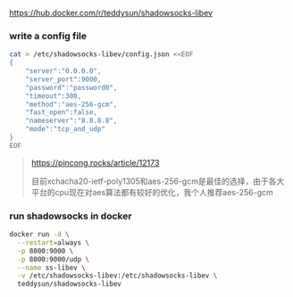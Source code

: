 https://hub.docker.com/r/teddysun/shadowsocks-libev

### write a config file
```bash 
cat > /etc/shadowsocks-libev/config.json <<EOF
{
    "server":"0.0.0.0",
    "server_port":9000,
    "password":"password0",
    "timeout":300,
    "method":"aes-256-gcm",
    "fast_open":false,
    "nameserver":"8.8.8.8",
    "mode":"tcp_and_udp"
}
EOF
```

> https://pincong.rocks/article/12173
> 
> 目前xchacha20-ietf-poly1305和aes-256-gcm是最佳的选择，由于各大平台的cpu现在对aes算法都有较好的优化，我个人推荐aes-256-gcm

### run shadowsocks in docker
```bash 
docker run -d \
  --restart=always \
  -p 8000:9000 \
  -p 8000:9000/udp \
  --name ss-libev \
  -v /etc/shadowsocks-libev:/etc/shadowsocks-libev \
  teddysun/shadowsocks-libev
```
